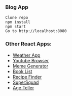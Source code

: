 ### Blog App

```
Clone repo
npm install
npm start
Go to http://localhost:8080
```

### Other React Apps:
* <a href="https://github.com/govind94/weather-app-react">Weather App</a>
* <a href="https://github.com/govind94/youtube-browser-react">Youtube Browser</a>
* <a href="https://github.com/govind94/meme-generator">Meme Generator</a>
* <a href="https://github.com/govind94/book-list-react">Book List</a>
* <a href="https://github.com/govind94/recipe-finder-react">Recipe Finder</a>
* <a href="https://github.com/govind94/react-second-app">SuperSquad</a>
* <a href="https://github.com/govind94/react-first-app">Age Teller</a>

